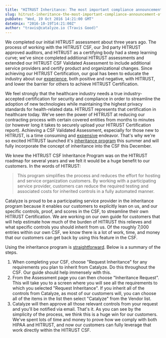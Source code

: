 ```yaml
---
title: "HITRUST Inheritance: The most important compliance announcement of the year"
slug: hitrust-inheritance-the-most-important-compliance-announcement-of-the-year
pubDate: "Wed, 19 Oct 2016 14:21:00 GMT"
dateUnix: "2016-10-19T14:21:00Z"
author: "travis@catalyze.io (Travis Good)"
---
```


We completed our initial HITRUST assessment about three years ago. The process of working with the HITRUST CSF, our 3rd party HITRUST approved auditors, and HITRUST as a certifying body had a steep learning curve; we've since completed additional HITRUST assessments and extended our HITRUST CSF Validated Assessment to include additional service providers and certify product and organizational changes. Since achieving our HITRUST Certification, our goal has been to educate the industry about our [experience][1], both positive and negative, with HITRUST, and lower the barrier for others to achieve HITRUST Certification.

We feel strongly that the healthcare industry needs a true industry-accepted certification for security and compliance in order to streamline the adoption of new technologies while maintaining the highest privacy standards for health-related data. HITRUST represents that certification in healthcare today.  We've seen the power of HITRUST at reducing our contracting process with certain covered entities from months to minutes (or however long it takes to securely upload your HITRUST Certification report). Achieving a CSF Validated Assessment, especially for those new to HITRUST, is a time consuming and [expensive][2] endeavor. That's why we're so excited HITRUST launched it's [inheritance program][3] this summer and will fully incorporate the concept of inheritance into the CSF this December.

We knew the HITRUST CSF Inheritance Program was on the HITRUST roadmap for several years and we felt it would be a huge benefit to our customers. In the words of HITRUST:

> This program simplifies the process and reduces the effort for hosting and service organization customers. By working with a participating service provider, customers can reduce the required testing and associated costs for inherited controls in a fully automated manner.

Catalyze is proud to be a participating service provider in the inheritance program because it enables our customers to explicitly lean on us, and our specific controls, proof, and scores in the CSF, to streamline their own HITRUST Certification. We are working on our own guide for customers that will help estimate how much of the burden of HITRUST this relieves and what specific controls you should inherit from us. Of the roughly 7,000 entries within our own CSF, we know there is a lot of work, time, and money that our customers can get back by using this feature in the CSF.

Using the inheritance program is [straightforward][4]. Below is a summary of the steps.

1. When completing your CSF, choose "Request Inheritance" for any requirements you plan to inherit from Catalyze. Do this throughout the CSF. Our guide should help immensely with this.
2. From the Assessment page you can then choose "Inheritance Request". This will take you to a screen where you will see all the requirements to which you selected "Request Inheritance". If you inherit all of the controls from Catalyze, as most of our customers will, you can choose all of the items in the list then select "Catalyze" from the Vendor list.
3. Catalyze will then approve all those relevant controls from your request and you'll be notified via email.
That's it. As you can see by the simplicity of the process, we think this is a huge win for our customers. We've spent lots of time and money to prove how we comply with both HIPAA and HITRUST, and now our customers can fully leverage that work directly within the HITRUST CSF.

[1]: http://content.catalyze.io/blog/catalyze-is-hitrust-certified
[2]: http://content.catalyze.io/blog/what-is-the-cost-of-a-hipaa-audit
[3]: https://hitrustalliance.net/documents/mycsf/mycsf_information/CSFInheritanceDatasheet.pdf
[4]: http://hitrustalliance.net/mycsf-user-guide/1/en/topic/inheriting-a-requirement-statement
